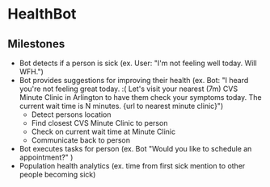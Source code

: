 # HealthBot

## Milestones
- Bot detects if a person is sick (ex. User: "I'm not feeling well today. Will WFH.")
- Bot provides suggestions for improving their health (ex. Bot: "I heard you're not feeling great today. :( Let's visit your nearest (7m) CVS Minute Clinic in Arlington to have them check your symptoms today. The current wait time is N minutes. {url to nearest minute clinic}")
  - Detect persons location
  - Find closest CVS Minute Clinic to person
  - Check on current wait time at Minute Clinic
  - Communicate back to person
- Bot executes tasks for person (ex. Bot "Would you like to schedule an appointment?" )
- Population health analytics (ex. time from first sick mention to other people becoming sick)
